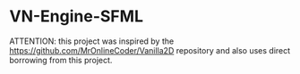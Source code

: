 # VN-Engine-SFML
ATTENTION: this project was inspired by the https://github.com/MrOnlineCoder/Vanilla2D repository and also uses direct borrowing from this project.
